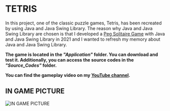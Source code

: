 # TETRIS
In this project, one of the classic puzzle games, Tetris, has been recreated by using Java and Java Swing Library. The reason why Java and Java Swing Library are chosen is that I developed a [Peg Solitaire Game](https://github.com/ecagri/GTU-HOMEWORKS/tree/cagri/CSE%20241%20Object%20Oriented%20Programming/Homework%208)  with Java and Java Swing Library in 2021 and I wanted to refresh my memory about Java and Java Swing Library.

**The game is located in the _"Application"_ folder. You can download and test it. Additionally, you can access the source codes in the _"Source_Codes"_ folder.**

**You can find the gameplay video on my [YouTube channel](https://www.youtube.com/@ecagric/videos).**

## IN GAME PICTURE
![IN GAME PICTURE](https://github.com/ecagri/TETRIS/assets/101584509/04fd71e2-9cd6-4879-8fce-6935b4ac2df8)

